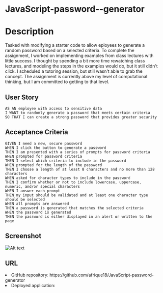 # JavaScript-password--generator

# Description
Tasked with modifying a starter code to allow eployees to generate a random password based on a selected criteria. To complete the assignment, I worked on implementing examples from class lectures with little success. I thought by spending a bit more time rewatching class lectures, and modeling the steps in the examples would do, but it still didn't click. I scheduled a tutoring session, but still wasn't able to grab the concept. The assignment is currently above my level of computational thinking, but I am committed to getting to that level.
## User Story

```
AS AN employee with access to sensitive data
I WANT to randomly generate a password that meets certain criteria
SO THAT I can create a strong password that provides greater security
```

## Acceptance Criteria

```
GIVEN I need a new, secure password
WHEN I click the button to generate a password
THEN I am presented with a series of prompts for password criteria
WHEN prompted for password criteria
THEN I select which criteria to include in the password
WHEN prompted for the length of the password
THEN I choose a length of at least 8 characters and no more than 128 characters
WHEN asked for character types to include in the password
THEN I confirm whether or not to include lowercase, uppercase, numeric, and/or special characters
WHEN I answer each prompt
THEN my input should be validated and at least one character type should be selected
WHEN all prompts are answered
THEN a password is generated that matches the selected criteria
WHEN the password is generated
THEN the password is either displayed in an alert or written to the page
```

## Screenshot
![Alt text](./Assets/Screenshot-pwd-gen.png)

## URL
<li>GitHub repository: https://github.com/afrique18/JavaScript-password-generator</li>
<li>Deployed application: </li>


